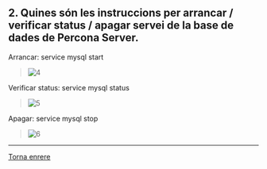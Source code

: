 ## 2. Quines són les instruccions per arrancar / verificar status / apagar servei de la base de dades de Percona Server.  

Arrancar: service mysql start  
> ![4](https://i.imgur.com/NCRNNog.png)  

Verificar status: service mysql status  
> ![5](https://i.imgur.com/9SDzmQ5.png)  

Apagar: service mysql stop  
> ![6](https://i.imgur.com/pKu3ejY.png)  

***
[Torna enrere](https://github.com/Josep88/MP10UF2-A1)
